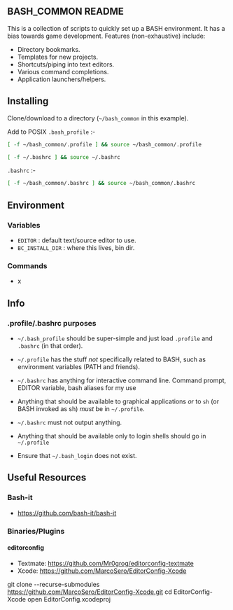 
BASH_COMMON README
------------------

This is a collection of scripts to quickly set up a BASH environment. It has a bias towards game development.
Features (non-exhaustive) include:

- Directory bookmarks.
- Templates for new projects.
- Shortcuts/piping into text editors.
- Various command completions.
- Application launchers/helpers.

## Installing

Clone/download to a directory (`~/bash_common` in this example).

Add to POSIX `.bash_profile` :-

```bash
[ -f ~/bash_common/.profile ] && source ~/bash_common/.profile

[ -f ~/.bashrc ] && source ~/.bashrc
```

`.bashrc` :-

```bash
[ -f ~/bash_common/.bashrc ] && source ~/bash_common/.bashrc
```

## Environment

### Variables

- `EDITOR` : default text/source editor to use.
- `BC_INSTALL_DIR` : where this lives, bin dir.

### Commands

- x

## Info

### .profile/.bashrc purposes

* `~/.bash_profile` should be super-simple and just load `.profile` and `.bashrc` (in that order).

* `~/.profile` has the stuff *not* specifically related to BASH, such as environment variables
  (PATH and friends).

* `~/.bashrc` has anything for interactive command line. Command prompt, EDITOR variable, bash
  aliases for my use

* Anything that should be available to graphical applications *or* to `sh` (or BASH invoked as sh)
  *must* be in `~/.profile`.

* `~/.bashrc` must not output anything.

* Anything that should be available only to login shells should go in `~/.profile`

* Ensure that `~/.bash_login` does not exist.


## Useful Resources

### Bash-it

 * <https://github.com/bash-it/bash-it>
 
### Binaries/Plugins
 
#### editorconfig
 
 - Textmate: https://github.com/Mr0grog/editorconfig-textmate
 - Xcode: https://github.com/MarcoSero/EditorConfig-Xcode
 
git clone --recurse-submodules https://github.com/MarcoSero/EditorConfig-Xcode.git
cd EditorConfig-Xcode
open EditorConfig.xcodeproj
 
 
